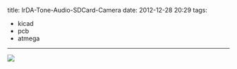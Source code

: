 title: IrDA-Tone-Audio-SDCard-Camera
date: 2012-12-28 20:29
tags:
- kicad
- pcb
- atmega 
---
![](/img/irdaold.jpg)
